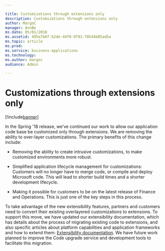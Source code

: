 ```yaml
---

title: Customizations through extensions only
description: Customizations through extensions only
author: MargoC
manager: AnnBe
ms.date: 05/01/2018
ms.assetid: 495e7b6f-b2de-44f0-9791-f0544b05ad5a
ms.topic: article
ms.prod: 
ms.service: business-applications
ms.technology: 
ms.author: margoc
audience: Admin

---
```

#  Customizations through extensions only




[!include[banner](../../includes/banner.md)]

In the Spring '18 release, we’ve continued our work to allow our application
code base be customized only through extensions. We are removing the ability to
over-layer customizations. The primary benefits of this change include:

-   Removing the ability to create intrusive customizations, to make customized
    environments more robust.

-   Simplified application lifecycle management for customizations: Customers
    will no longer have to merge code, or compile and deploy Microsoft code.
    This will lead to shorter build times and a shorter development lifecycle.

-   Making it possible for customers to be on the latest release of Finance and
    Operations. This is just one of the key steps in this process.

To take advantage of the new extensibility features, partners and customers need
to convert their existing overlayered customizations to extensions. To support
this move, we have updated our extensibility documentation, which has details
about the process of migrating existing code to extensions, and also specific
articles about platform capabilities and application frameworks and how to
extend them: [Extensibility
documentation](https://docs.microsoft.com/en-us/dynamics365/unified-operations/dev-itpro/extensibility/extensibility-home-page).
We have future work planned to improve the Code upgrade service and development
tools to facilitate this migration.
